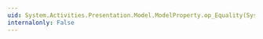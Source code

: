 ```yaml
---
uid: System.Activities.Presentation.Model.ModelProperty.op_Equality(System.Activities.Presentation.Model.ModelProperty,System.Activities.Presentation.Model.ModelProperty)
internalonly: False
---
```

